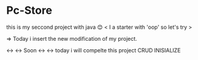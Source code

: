 # Pc-Store

this is my seccond project with java 😊
< I a starter with 'oop' so let's try >


=> Today i insert the new modification of my project.


<-> <-> Soon <-> <-> 
today i will compelte this project
CRUD INISIALIZE
